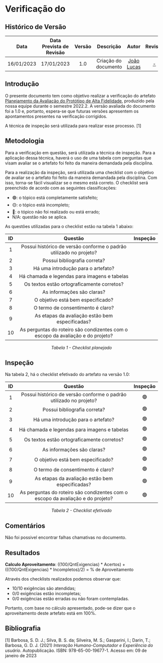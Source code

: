 # Verificação do 
## <a>Histórico de Versão</a>
|    Data    | Data Prevista de Revisão | Versão |      Descrição       |                   Autor                    |         Revisor          |
| :--------: | :----------------------: | :----: | :------------------: | :----------------------------------------: | :----------------------: |
| 16/01/2023 |        17/01/2023        |  1.0   | Criação do documento | [João Lucas](https://github.com/HacKairos) | [-](https://github.com/) |

## <a>Introdução</a>
O presente documento tem como objetivo realizar a verificação do artefato [Planejamento da Avaliação do Protótipo de Alta Fidelidade](../../../DesignAvaliacaoDesen/Nivel3/ProtAltaFidelidade/PlanejamentoProtAlta.md), produzido pela nossa equipe durante o semestre 2022.2. A versão avaliada do documento foi a 1.0 e, portanto, espera-se que futuras versões apresentem os apontamentos presentes na verificação corrigidos.

A técnica de inspeção será utilizada para realizar esse processo. [1]

## <a>Metodologia</a>
Para a verificação em questão, será utilizada a técnica de inspeção. Para a aplicação dessa técnica, haverá o uso de uma tabela com perguntas que visam avaliar se o artefato foi feito da maneira demandada pela disciplina.

Para a realização da inspeção, será utilizada uma checklist com o objetivo de avaliar se o artefato foi feito da maneira demandada pela disciplina. Com isso, torna-se fácil visualizar se o mesmo está correto. O checklist será preenchido de acordo com as seguintes classificações:

* 🟢: o tópico está completamente satisfeito;
* 🟡: o tópico está incompleto;
* 🔴: o tópico não foi realizado ou está errado;
* N/A: questão não se aplica.

As questões utilizadas para o checklist estão na tabela 1 abaixo:

<center>

|  ID   |                                     Questão                                     | Inspeção |
| :---: | :-----------------------------------------------------------------------------: | :------: |
|   1   |       Possui histórico de versão conforme o padrão utilizado no projeto?        |          |
|   2   |                          Possui bibliografia correta?                           |          |
|   3   |                       Há uma introdução para o artefato?                        |          |
|   4   |                  Há chamada e legendas para imagens e tabelas                   |          |
|   5   |                   Os textos estão ortograficamente corretos?                    |          |
|   6   |                           As informações são claras?                            |          |
|   7   |                        O objetivo está bem especificado?                        |          |
|   8   |                        O termo de consentimento é claro?                        |          |
|   9   |                 As etapas da avaliação estão bem especificadas?                 |          |
|  10   | As perguntas do roteiro são condizentes com o escopo da avaliação e do projeto? |          |


  
*Tabela 1 - Checklist planejado*

</center>

## <a>Inspeção</a>

Na tabela 2, há o checklist efetivado do artefato na versão 1.0:

<center>

|  ID   |                                     Questão                                     | Inspeção |
| :---: | :-----------------------------------------------------------------------------: | :------: |
|   1   |       Possui histórico de versão conforme o padrão utilizado no projeto?        |    🟢     |
|   2   |                          Possui bibliografia correta?                           |    🟢     |
|   3   |                       Há uma introdução para o artefato?                        |    🟢     |
|   4   |                  Há chamada e legendas para imagens e tabelas                   |    🟢     |
|   5   |                   Os textos estão ortograficamente corretos?                    |    🟢     |
|   6   |                           As informações são claras?                            |    🟢     |
|   7   |                        O objetivo está bem especificado?                        |    🟢     |
|   8   |                        O termo de consentimento é claro?                        |    🟢     |
|   9   |                 As etapas da avaliação estão bem especificadas?                 |    🟢     |
|  10   | As perguntas do roteiro são condizentes com o escopo da avaliação e do projeto? |    🟢     |



  
*Tabela 2 - Checklist efetivado*

</center>

## <a>Comentários</a>
Não foi possivel encontrar falhas chamativas no documento.

## <a>Resultados</a>
<a>**Calculo Aproveitamento**</a>: ((100/QntExigencias) * Acertos) + (((100/QntExigencias) * Incompletos)/2) = % de Aproveitamento

Através dos checklists realizados podemos observar que:

* 10/10 exigências são atendidas;
* 0/0 exigências estão incompletas;
* 0/0 exigências estão erradas ou não foram contempladas.

Portanto, com base no cálculo apresentado, pode-se dizer que o aproveitamento deste artefato está em 100%.

## <a>Bibliografia</a>

[1] Barbosa, S. D. J.; Silva, B. S. da; Silveira, M. S.; Gasparini, I.; Darin, T.; Barbosa, G. D. J. (2021) _Interação Humano-Computador e Experiência do usuário_. Autopublicação. ISBN: 978-65-00-19677-1. Acesso em: 09 de janeiro de 2023